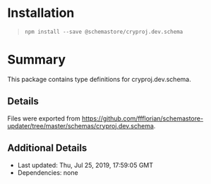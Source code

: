 # Installation
> `npm install --save @schemastore/cryproj.dev.schema`

# Summary
This package contains type definitions for cryproj.dev.schema.

## Details
Files were exported from https://github.com/ffflorian/schemastore-updater/tree/master/schemas/cryproj.dev.schema.

## Additional Details
* Last updated: Thu, Jul 25, 2019, 17:59:05 GMT
* Dependencies: none

